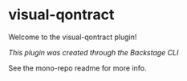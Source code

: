 # visual-qontract

Welcome to the visual-qontract plugin!

_This plugin was created through the Backstage CLI_

See the mono-repo readme for more info.
